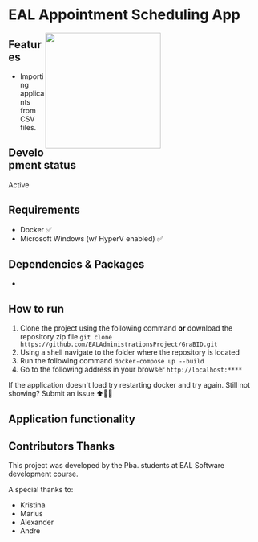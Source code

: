 
# EAL Appointment Scheduling App

<img style="margin-right: 200px;float:right;" src="https://octodex.github.com/images/daftpunktocat-thomas.gif" width="230">


## Features
- Importing applicants from CSV files.

## Development status
Active
## Requirements
* Docker ✅
* Microsoft Windows (w/ HyperV enabled) ✅

## Dependencies & Packages
- 

## How to run
1. Clone the project using the  following command **or** download the repository zip file
`git clone https://github.com/EALAdministrationsProject/GraBID.git`
1. Using a shell navigate to the folder where the repository is located
1. Run the following command
`docker-compose up --build`
1. Go to the following address in your browser
`http://localhost:****`

If the application doesn't load try restarting docker and try again. Still not showing? Submit an issue ⬆️👍🏻

## Application functionality

## Contributors Thanks
This project was developed by the Pba. students at EAL Software development course.

A special thanks to:

- Kristina 
- Marius
- Alexander
- Andre
